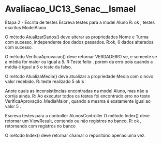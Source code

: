 # Avaliacao_UC13_Senac__Ismael

Etapa 2 - Escrita de testes
Escreva testes para a model Aluno 
    R: ok , testes escritos ModelAluno


O método AtualizarDados() deve alterar as propriedades Nome e Turma com sucesso, independente dos dados passados.
    R:ok, 6 dados alterados com sucesso.



O método VerificaAprovacao() deve retornar VERDADEIRO se, e somente se a média for maior ou igual a 5.
    R:Teste feito , porem da erro pois quando a média é igual a 5 o teste da falso.



O método AtualizaMedia() deve atualizar a propriedade Media com o novo valor recebido.
    R: teste realizado 5 ok's


Anote quais as inconsistências encontradas na model Aluno, mas não a corrija ainda.
    R: Ao executar todos os testes foi encontrado erro no teste VerificaAprovação_MediaMaior , quando a mesma é exatamente
igual ao valor 5 .

Escreva testes para a controller AlunosController
O método Index() deve retornar um ViewResult, contendo ou não registros no banco.
        R: ok , retornando com registros no banco
        
        
O método Index() deve retornar chamar o repositório apenas uma vez.







